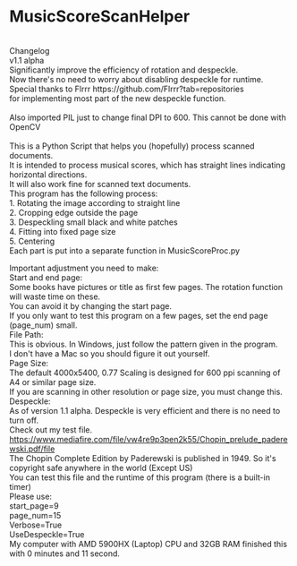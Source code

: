 # MusicScoreScanHelper
<br />
Changelog<br />
v1.1 alpha<br />
Significantly improve the efficiency of rotation and despeckle.<br />
Now there's no need to worry about disabling despeckle for runtime.<br />
Special thanks to Flrrr https://github.com/Flrrr?tab=repositories <br />
for implementing most part of the new despeckle function.<br />
<br />
Also imported PIL just to change final DPI to 600. This cannot be done with OpenCV<br />
<br />
This is a Python Script that helps you (hopefully) process scanned documents. <br />
It is intended to process musical scores, which has straight lines indicating horizontal directions.<br />
It will also work fine for scanned text documents.<br />
This program has the following process:<br />
1. Rotating the image according to straight line<br />
2. Cropping edge outside the page<br />
3. Despeckling small black and white patches<br />
4. Fitting into fixed page size<br />
5. Centering<br />
Each part is put into a separate function in MusicScoreProc.py<br />

Important adjustment you need to make:<br />
Start and end page:<br />
Some books have pictures or title as first few pages. The rotation function will waste time on these. <br />
You can avoid it by changing the start page.<br />
If you only want to test this program on a few pages, set the end page (page_num) small.<br />
File Path:<br />
  This is obvious. In Windows, just follow the pattern given in the program.<br />
  I don't have a Mac so you should figure it out yourself.<br />
Page Size:<br />
  The default 4000x5400, 0.77 Scaling is designed for 600 ppi scanning of A4 or similar page size.<br />
  If you are scanning in other resolution or page size, you must change this.<br />
Despeckle:<br />
  As of version 1.1 alpha. Despeckle is very efficient and there is no need to turn off.
<br />
Check out my test file.<br />
  https://www.mediafire.com/file/vw4re9p3pen2k55/Chopin_prelude_paderewski.pdf/file<br />
  The Chopin Complete Edition by Paderewski is published in 1949. So it's copyright safe anywhere in the world (Except US)<br />
  You can test this file and the runtime of this program (there is a built-in timer)<br />
  Please use:<br />
    start_page=9<br />
    page_num=15<br />
    Verbose=True<br />
    UseDespeckle=True<br />
  My computer with AMD 5900HX (Laptop) CPU and 32GB RAM finished this with 0 minutes and 11 second.<br />
  
